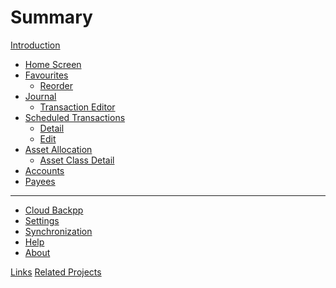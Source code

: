 # Summary

[Introduction](introduction.md)

- [Home Screen](home.md)
- [Favourites](favourites.md)
  - [Reorder]()
- [Journal]()
  - [Transaction Editor](transaction-editor.md)
- [Scheduled Transactions]()
  - [Detail]()
  - [Edit]()
- [Asset Allocation]()
  - [Asset Class Detail]()
- [Accounts]()
- [Payees]()

---

- [Cloud Backpp](cloud-backup.md)
- [Settings](settings.md)
- [Synchronization](synchronization.md)
- [Help]()
- [About]()

[Links]()
[Related Projects]()
